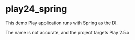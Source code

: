 # play24_spring


This demo Play application runs with Spring as the DI.

The name is not accurate, and the project targets Play 2.5.x
